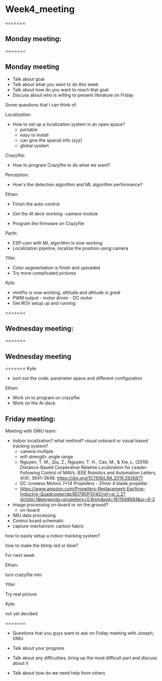 # Week4_meeting

<<<<<<<
## Monday meeting:

=======
## Monday meeting

>>>>>>>
- Talk about goal
- Talk about what you want to do this week 
- Talk about how do you want to reach that goal
- Discuss about who is willing to present literature on Friday

Some questions that I can think of:

Localization:

- How to set up a localization system in an open space?
  - portable
  - easy to install
  - can give the spacial info (xyz)
  - global system 

Crazyflie:

- How to program Crazyflie to do what we want?

Perception: 

- How's the detection algorithm and ML algorithm performance? 

Ethan:

- Finish the auto-control

- Get the AI deck working -camera module
- Program the firmware on Crazyflie 

Parth:

- ESP-cam with ML algorithm is now working 
- Localization pipeline, localize the position using camera

Yifei:

- Color segmentation is finish and uploaded 
- Try more complicated pictures 

Kyle:

- miniPix is now working, attitude and altitude is great
- PWM output - motor driver - DC motor 
- Get ROV setup up and running 

<<<<<<<
## Wednesday meeting:
=======
## Wednesday meeting
>>>>>>>

<<<<<<<
Kyle:

- sort out the code: parameter space and different configuration

Ethan:

- Work on to program on crazyflie 
- Work on the Ai-deck

## Friday meeting:

Meeting with GMU team: 

- Indoor localization? what method? visual onboard or visual based tracking system? 
  - camera multiple 
  - wifi strength: angle range
  - Nguyen, T. M., Qiu, Z., Nguyen, T. H., Cao, M., & Xie, L. (2019). Distance-Based Cooperative Relative Localization for Leader-Following Control of MAVs. IEEE Robotics and Automation Letters, 4(4), 3641–3648. https://doi.org/10.1109/LRA.2019.2926671
  - DC coreless Motors 7*14
    Propellers - 31mm 4 blade propeller
  - https://www.amazon.com/Propellers-Replacement-Eachine-Inductrix-Quadcopter/dp/B079DP3V42/ref=sr_1_2?dchild=1&keywords=propellers+0.8mm&qid=1611948684&sr=8-2
- Image processing on-board or on the ground?
  - on-board
- IMU data processing 
- Control board schematic 
- capture mechanism: carbon fabric

how to easily setup a indoor tracking system?

how to make the blimp red or blue?

For next week

Ethan: 

turn crazyflie into   

Yifei: 

Try real picture 

Kyle:

not yet decided 

 


=======
- Questions that you guys want to ask on Friday meeting with Joseph, GMU

- Talk about your progress
- Talk about any difficulties, bring up the most difficult part and discuss about it
- Talk about how do we need help from others
>>>>>>>